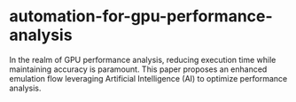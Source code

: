 # automation-for-gpu-performance-analysis
In the realm of GPU performance analysis, reducing execution time while maintaining accuracy is paramount. This paper proposes an enhanced emulation flow leveraging Artificial Intelligence (AI) to optimize performance analysis.
